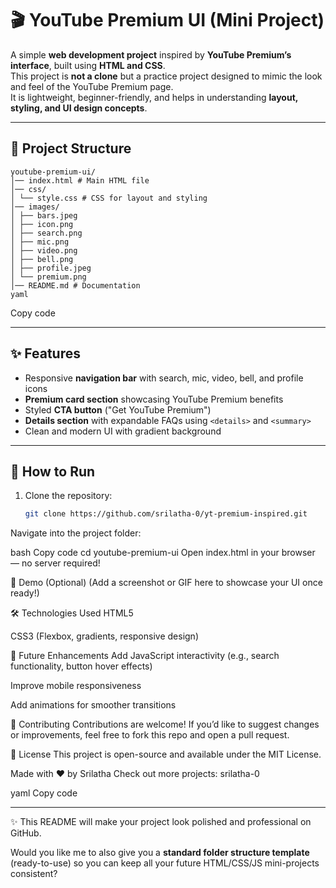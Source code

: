 # 🎬 YouTube Premium UI (Mini Project)

A simple **web development project** inspired by **YouTube Premium’s interface**, built using **HTML and CSS**.  
This project is **not a clone** but a practice project designed to mimic the look and feel of the YouTube Premium page.  
It is lightweight, beginner-friendly, and helps in understanding **layout, styling, and UI design concepts**.

---

## 📂 Project Structure
```
youtube-premium-ui/
│── index.html # Main HTML file
│── css/
│ └── style.css # CSS for layout and styling
│── images/
│ ├── bars.jpeg
│ ├── icon.png
│ ├── search.png
│ ├── mic.png
│ ├── video.png
│ ├── bell.png
│ ├── profile.jpeg
│ └── premium.png
│── README.md # Documentation
yaml
```
Copy code

---

## ✨ Features

- Responsive **navigation bar** with search, mic, video, bell, and profile icons  
- **Premium card section** showcasing YouTube Premium benefits  
- Styled **CTA button** ("Get YouTube Premium")  
- **Details section** with expandable FAQs using `<details>` and `<summary>`  
- Clean and modern UI with gradient background  

---

## 🚀 How to Run

1. Clone the repository:
   ```bash
   git clone https://github.com/srilatha-0/yt-premium-inspired.git
Navigate into the project folder:

bash
Copy code
cd youtube-premium-ui
Open index.html in your browser — no server required!

📸 Demo (Optional)
(Add a screenshot or GIF here to showcase your UI once ready!)

🛠️ Technologies Used
HTML5

CSS3 (Flexbox, gradients, responsive design)

🔮 Future Enhancements
Add JavaScript interactivity (e.g., search functionality, button hover effects)

Improve mobile responsiveness

Add animations for smoother transitions

🤝 Contributing
Contributions are welcome! If you’d like to suggest changes or improvements, feel free to fork this repo and open a pull request.

📜 License
This project is open-source and available under the MIT License.

Made with ❤️ by Srilatha
Check out more projects: srilatha-0

yaml
Copy code

---

✨ This README will make your project look polished and professional on GitHub.  

Would you like me to also give you a **standard folder structure template** (ready-to-use) so you can keep all your future HTML/CSS/JS mini-projects consistent?

